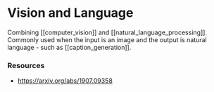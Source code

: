 # Vision and Language

Combining [[computer_vision]] and [[natural_language_processing]]. Commonly used when the input is an image and the output is natural language - such as [[caption_generation]].

### Resources

- https://arxiv.org/abs/1907.09358